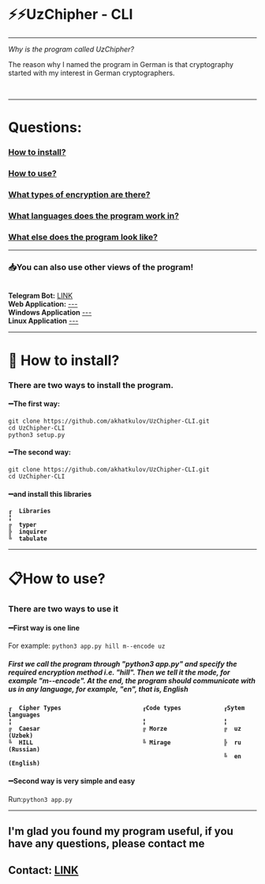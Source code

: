 <b style="text-align: center;"> <h1> ⚡⚡UzChipher - CLI </h1> </b>
<hr>
<i>Why is the program called UzChipher? </i> <br>
<p>The reason why I named the program in German is that cryptography started with my interest in German cryptographers.</p> <br>
<hr>
<h1>Questions:</h1>
<h3><a href="https://github.com/akhatkulov/UzChipher-CLI/edit/main/README.md#install">How to install?</a></h3>
<h3><a href="use">How to use?</a></h3>
<h3><a href="cipher_types">What types of encryption are there?</a></h3>
<h3><a href="lang">What languages ​​does the program work in?</a></h3>
<h3><a href="apps">What else does the program look like?</a></h3>

<hr>
<h3 id="apps">📥You can also use other views of the program!</h3> <br>
<b>Telegram Bot:</b> <a href="https://t.me/UzChipher_Bot">LINK</a> <br>
<b>Web Application:</b> <a href=""> --- </a> <br>
<b>Windows Application</b> <a href=""> --- </a> <br>
<b>Linux Application</b> <a href=""> --- </a> <br>
<hr>
<h1 id="install">📁	How to install?</h1>
<h3>There are two ways to install the program.</h3>
<h4>➖The first way: </h4> 

```
git clone https://github.com/akhatkulov/UzChipher-CLI.git
cd UzChipher-CLI
python3 setup.py
```
<h4>➖The second way:</h4>

```
git clone https://github.com/akhatkulov/UzChipher-CLI.git
cd UzChipher-CLI
```

<h4>➖and install this libraries</h4>
<b>
  
```
┎  Libraries
╏
╔  typer
╠  inquirer
╚  tabulate
```

</b>
<hr>
<h1 id="use"> 📋How to use? </h1>
<h3>There are two ways to use it</h3>
<h4>➖First way is one line</h4>
For example: <code>python3 app.py hill m--encode uz</code>
<h5 id="lang">First we call the program through "python3 app.py" and specify the required encryption method i.e. "hill". Then we tell it the mode, for example "m--encode". At the end, the program should communicate with us in any language, for example, "en", that is, English</h5>
<b id="cipher_types">
  
```
┎  Cipher Types                       ┎Code types            ┎Sytem languages
╏                                     ╏                      ╏
╔  Caesar                             ╔ Morze                ╔  uz (Uzbek)
╚  HILL                               ╚ Mirage               ╠  ru (Russian)
                                                             ╚  en (English)

```

</b>
<h4>➖Second way is very simple and easy</h4>
Run:<code>python3 app.py</code>
<hr>

<h2>I'm glad you found my program useful, if you have any questions, please contact me</h2>
<h2>Contact: <a href="https://t.me/akhatkulov">LINK</a></h2>
<br> <br>
